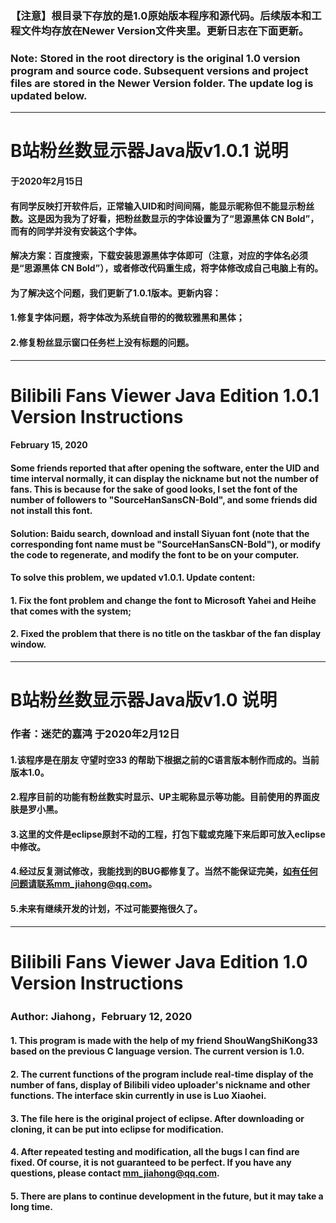 ### 【注意】根目录下存放的是1.0原始版本程序和源代码。后续版本和工程文件均存放在Newer Version文件夹里。更新日志在下面更新。
### Note: Stored in the root directory is the original 1.0 version program and source code. Subsequent versions and project files are stored in the Newer Version folder. The update log is updated below.
***
# B站粉丝数显示器Java版v1.0.1 说明
#### 于2020年2月15日
#### 有同学反映打开软件后，正常输入UID和时间间隔，能显示昵称但不能显示粉丝数。这是因为我为了好看，把粉丝数显示的字体设置为了“思源黑体 CN Bold”，而有的同学并没有安装这个字体。
#### 解决方案：百度搜索，下载安装思源黑体字体即可（注意，对应的字体名必须是“思源黑体 CN Bold”），或者修改代码重生成，将字体修改成自己电脑上有的。
#### 为了解决这个问题，我们更新了1.0.1版本。更新内容：
#### 1.修复字体问题，将字体改为系统自带的的微软雅黑和黑体；
#### 2.修复粉丝显示窗口任务栏上没有标题的问题。
***
# Bilibili Fans Viewer Java Edition 1.0.1 Version Instructions
#### February 15, 2020
#### Some friends reported that after opening the software, enter the UID and time interval normally, it can display the nickname but not the number of fans. This is because for the sake of good looks, I set the font of the number of followers to "SourceHanSansCN-Bold", and some friends did not install this font.
#### Solution: Baidu search, download and install Siyuan font (note that the corresponding font name must be "SourceHanSansCN-Bold"), or modify the code to regenerate, and modify the font to be on your computer.
#### To solve this problem, we updated v1.0.1. Update content:
#### 1. Fix the font problem and change the font to Microsoft Yahei and Heihe that comes with the system;
#### 2. Fixed the problem that there is no title on the taskbar of the fan display window.
***
# B站粉丝数显示器Java版v1.0 说明
### 作者：迷茫的嘉鸿 于2020年2月12日
#### 1.该程序是在朋友 守望时空33 的帮助下根据之前的C语言版本制作而成的。当前版本1.0。
#### 2.程序目前的功能有粉丝数实时显示、UP主昵称显示等功能。目前使用的界面皮肤是罗小黑。
#### 3.这里的文件是eclipse原封不动的工程，打包下载或克隆下来后即可放入eclipse中修改。
#### 4.经过反复测试修改，我能找到的BUG都修复了。当然不能保证完美，如有任何问题请联系mm_jiahong@qq.com。
#### 5.未来有继续开发的计划，不过可能要拖很久了。
***
# Bilibili Fans Viewer Java Edition 1.0 Version Instructions
### Author: Jiahong，February 12, 2020
#### 1. This program is made with the help of my friend ShouWangShiKong33 based on the previous C language version. The current version is 1.0.
#### 2. The current functions of the program include real-time display of the number of fans, display of Bilibili video uploader's nickname  and other functions. The interface skin currently in use is Luo Xiaohei.
#### 3. The file here is the original project of eclipse. After downloading or cloning, it can be put into eclipse for modification.
#### 4. After repeated testing and modification, all the bugs I can find are fixed. Of course, it is not guaranteed to be perfect. If you have any questions, please contact mm_jiahong@qq.com.
#### 5. There are plans to continue development in the future, but it may take a long time.
